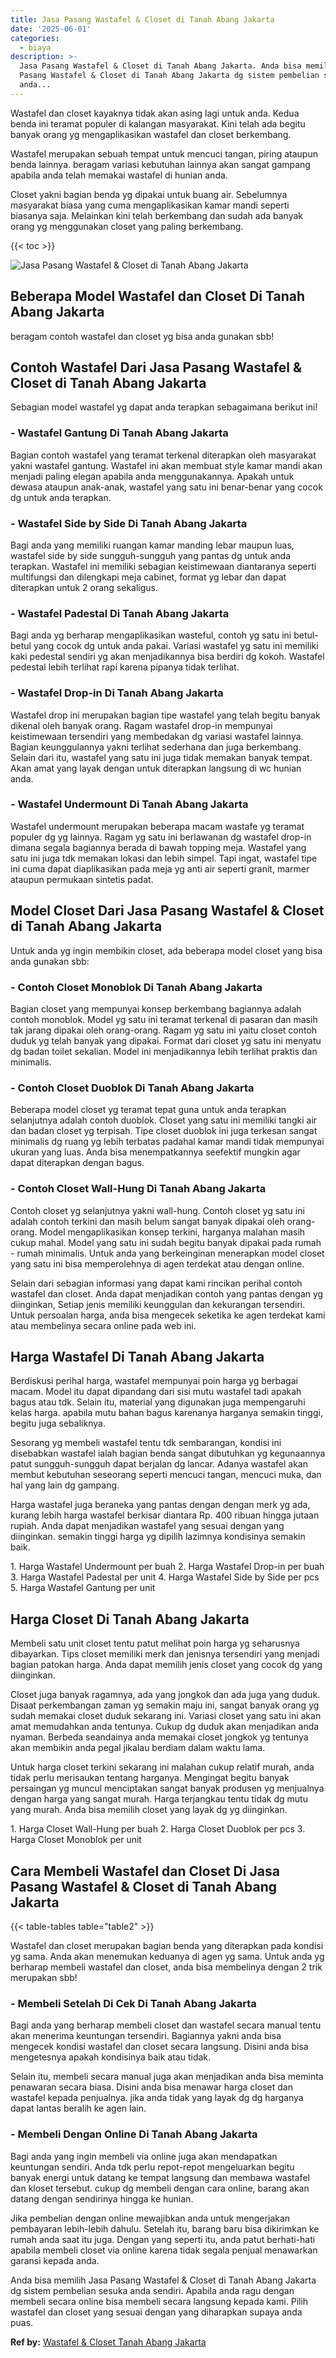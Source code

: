 ```yaml
---
title: Jasa Pasang Wastafel & Closet di Tanah Abang Jakarta
date: '2025-06-01'
categories:
  - biaya
description: >-
  Jasa Pasang Wastafel & Closet di Tanah Abang Jakarta. Anda bisa memilih Jasa
  Pasang Wastafel & Closet di Tanah Abang Jakarta dg sistem pembelian sesuka
  anda...
---
```


Wastafel dan closet kayaknya tidak akan asing lagi untuk anda. Kedua benda ini teramat populer di kalangan masyarakat. Kini telah ada begitu banyak orang yg mengaplikasikan wastafel dan closet berkembang.

Wastafel merupakan sebuah tempat untuk mencuci tangan, piring ataupun benda lainnya. beragam variasi kebutuhan lainnya akan sangat gampang apabila anda telah memakai wastafel di hunian anda.

Closet yakni bagian benda yg dipakai untuk buang air. Sebelumnya masyarakat biasa yang cuma mengaplikasikan kamar mandi seperti biasanya saja. Melainkan kini telah berkembang dan sudah ada banyak orang yg menggunakan closet yang paling berkembang.

{{< toc >}}

![Jasa Pasang Wastafel & Closet di Tanah Abang Jakarta](/images/wastafel-closet-murah41.png)

## Beberapa Model Wastafel dan Closet Di Tanah Abang Jakarta

beragam contoh wastafel dan closet yg bisa anda gunakan sbb!

## Contoh Wastafel Dari Jasa Pasang Wastafel & Closet di Tanah Abang Jakarta

Sebagian model wastafel yg dapat anda terapkan sebagaimana berikut ini!

### \- Wastafel Gantung Di Tanah Abang Jakarta

Bagian contoh wastafel yang teramat terkenal diterapkan oleh masyarakat yakni wastafel gantung. Wastafel ini akan membuat style kamar mandi akan menjadi paling elegan apabila anda menggunakannya. Apakah untuk dewasa ataupun anak-anak, wastafel yang satu ini benar-benar yang cocok dg untuk anda terapkan.

### \- Wastafel Side by Side Di Tanah Abang Jakarta

Bagi anda yang memiliki ruangan kamar manding lebar maupun luas, wastafel side by side sungguh-sungguh yang pantas dg untuk anda terapkan. Wastafel ini memiliki sebagian keistimewaan diantaranya seperti multifungsi dan dilengkapi meja cabinet, format yg lebar dan dapat diterapkan untuk 2 orang sekaligus.

### \- Wastafel Padestal Di Tanah Abang Jakarta

Bagi anda yg berharap mengaplikasikan wasteful, contoh yg satu ini betul-betul yang cocok dg untuk anda pakai. Variasi wastafel yg satu ini memiliki kaki pedestal sendiri yg akan menjadikannya bisa berdiri dg kokoh. Wastafel pedestal lebih terlihat rapi karena pipanya tidak terlihat.

### \- Wastafel Drop-in Di Tanah Abang Jakarta

Wastafel drop ini merupakan bagian tipe wastafel yang telah begitu banyak dikenal oleh banyak orang. Ragam wastafel drop-in mempunyai keistimewaan tersendiri yang membedakan dg variasi wastafel lainnya. Bagian keunggulannya yakni terlihat sederhana dan juga berkembang. Selain dari itu, wastafel yang satu ini juga tidak memakan banyak tempat. Akan amat yang layak dengan untuk diterapkan langsung di wc hunian anda.

### \- Wastafel Undermount Di Tanah Abang Jakarta

Wastafel undermount merupakan beberapa macam wastafe yg teramat populer dg yg lainnya. Ragam yg satu ini berlawanan dg wastafel drop-in dimana segala bagiannya berada di bawah topping meja. Wastafel yang satu ini juga tdk memakan lokasi dan lebih simpel. Tapi ingat, wastafel tipe ini cuma dapat diaplikasikan pada meja yg anti air seperti granit, marmer ataupun permukaan sintetis padat.

## Model Closet Dari Jasa Pasang Wastafel & Closet di Tanah Abang Jakarta

Untuk anda yg ingin membikin closet, ada beberapa model closet yang bisa anda gunakan sbb:

### \- Contoh Closet Monoblok Di Tanah Abang Jakarta

Bagian closet yang mempunyai konsep berkembang bagiannya adalah contoh monoblok. Model yg satu ini teramat terkenal di pasaran dan masih tak jarang dipakai oleh orang-orang. Ragam yg satu ini yaitu closet contoh duduk yg telah banyak yang dipakai. Format dari closet yg satu ini menyatu dg badan toilet sekalian. Model ini menjadikannya lebih terlihat praktis dan minimalis.

### \- Contoh Closet Duoblok Di Tanah Abang Jakarta

Beberapa model closet yg teramat tepat guna untuk anda terapkan selanjutnya adalah contoh duoblok. Closet yang satu ini memiliki tangki air dan badan closet yg terpisah. Tipe closet duoblok ini juga terkesan sangat minimalis dg ruang yg lebih terbatas padahal kamar mandi tidak mempunyai ukuran yang luas. Anda bisa menempatkannya seefektif mungkin agar dapat diterapkan dengan bagus.

### \- Contoh Closet Wall-Hung Di Tanah Abang Jakarta

Contoh closet yg selanjutnya yakni wall-hung. Contoh closet yg satu ini adalah contoh terkini dan masih belum sangat banyak dipakai oleh orang-orang. Model mengaplikasikan konsep terkini, harganya malahan masih cukup mahal. Model yang satu ini sudah begitu banyak dipakai pada rumah - rumah minimalis. Untuk anda yang berkeinginan menerapkan model closet yang satu ini bisa memperolehnya di agen terdekat atau dengan online.

Selain dari sebagian informasi yang dapat kami rincikan perihal contoh wastafel dan closet. Anda dapat menjadikan contoh yang pantas dengan yg diinginkan, Setiap jenis memiliki keunggulan dan kekurangan tersendiri. Untuk persoalan harga, anda bisa mengecek seketika ke agen terdekat kami atau membelinya secara online pada web ini.

## Harga Wastafel Di Tanah Abang Jakarta

Berdiskusi perihal harga, wastafel mempunyai poin harga yg berbagai macam. Model itu dapat dipandang dari sisi mutu wastafel tadi apakah bagus atau tdk. Selain itu, material yang digunakan juga mempengaruhi kelas harga. apabila mutu bahan bagus karenanya harganya semakin tinggi, begitu juga sebaliknya.

Sesorang yg membeli wastafel tentu tdk sembarangan, kondisi ini disebabkan wastafel ialah bagian benda sangat dibutuhkan yg kegunaannya patut sungguh-sungguh dapat berjalan dg lancar. Adanya wastafel akan membut kebutuhan seseorang seperti mencuci tangan, mencuci muka, dan hal yang lain dg gampang.

Harga wastafel juga beraneka yang pantas dengan dengan merk yg ada, kurang lebih harga wastafel berkisar diantara Rp. 400 ribuan hingga jutaan rupiah. Anda dapat menjadikan wastafel yang sesuai dengan yang diinginkan. semakin tinggi harga yg dipilih lazimnya kondisinya semakin baik.

1\. Harga Wastafel Undermount per buah 2. Harga Wastafel Drop-in per buah 3. Harga Wastafel Padestal per unit 4. Harga Wastafel Side by Side per pcs 5. Harga Wastafel Gantung per unit

## Harga Closet Di Tanah Abang Jakarta

Membeli satu unit closet tentu patut melihat poin harga yg seharusnya dibayarkan. Tips closet memiliki merk dan jenisnya tersendiri yang menjadi bagian patokan harga. Anda dapat memilih jenis closet yang cocok dg yang diinginkan.

Closet juga banyak ragamnya, ada yang jongkok dan ada juga yang duduk. Disaat perkembangan zaman yg semakin maju ini, sangat banyak orang yg sudah memakai closet duduk sekarang ini. Variasi closet yang satu ini akan amat memudahkan anda tentunya. Cukup dg duduk akan menjadikan anda nyaman. Berbeda seandainya anda memakai closet jongkok yg tentunya akan membikin anda pegal jikalau berdiam dalam waktu lama.

Untuk harga closet terkini sekarang ini malahan cukup relatif murah, anda tidak perlu merisaukan tentang harganya. Mengingat begitu banyak persaingan yg muncul menciptakan sangat banyak produsen yg menjualnya dengan harga yang sangat murah. Harga terjangkau tentu tidak dg mutu yang murah. Anda bisa memilih closet yang layak dg yg diinginkan.

1\. Harga Closet Wall-Hung per buah 2. Harga Closet Duoblok per pcs 3. Harga Closet Monoblok per unit

## Cara Membeli Wastafel dan Closet Di Jasa Pasang Wastafel & Closet di Tanah Abang Jakarta

{{< table-tables table="table2" >}}

Wastafel dan closet merupakan bagian benda yang diterapkan pada kondisi yg sama. Anda akan menemukan keduanya di agen yg sama. Untuk anda yg berharap membeli wastafel dan closet, anda bisa membelinya dengan 2 trik merupakan sbb!

### \- Membeli Setelah Di Cek Di Tanah Abang Jakarta

Bagi anda yang berharap membeli closet dan wastafel secara manual tentu akan menerima keuntungan tersendiri. Bagiannya yakni anda bisa mengecek kondisi wastafel dan closet secara langsung. Disini anda bisa mengetesnya apakah kondisinya baik atau tidak.

Selain itu, membeli secara manual juga akan menjadikan anda bisa meminta penawaran secara biasa. Disini anda bisa menawar harga closet dan wastafel kepada penjualnya. jika anda tidak yang layak dg dg harganya dapat lantas beralih ke agen lain.

### \- Membeli Dengan Online Di Tanah Abang Jakarta

Bagi anda yang ingin membeli via online juga akan mendapatkan keuntungan sendiri. Anda tdk perlu repot-repot mengeluarkan begitu banyak energi untuk datang ke tempat langsung dan membawa wastafel dan kloset tersebut. cukup dg membeli dengan cara online, barang akan datang dengan sendirinya hingga ke hunian.

Jika pembelian dengan online mewajibkan anda untuk mengerjakan pembayaran lebih-lebih dahulu. Setelah itu, barang baru bisa dikirimkan ke rumah anda saat itu juga. Dengan yang seperti itu, anda patut berhati-hati apabila membeli closet via online karena tidak segala penjual menawarkan garansi kepada anda.

Anda bisa memilih Jasa Pasang Wastafel & Closet di Tanah Abang Jakarta dg sistem pembelian sesuka anda sendiri. Apabila anda ragu dengan membeli secara online bisa membeli secara langsung kepada kami. Pilih wastafel dan closet yang sesuai dengan yang diharapkan supaya anda puas.

**Ref by:** [Wastafel & Closet Tanah Abang Jakarta](https://id.wikipedia.org/wiki/Wastafel)
